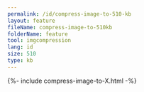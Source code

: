```yaml
---
permalink: /id/compress-image-to-510-kb
layout: feature
fileName: compress-image-to-510kb
folderName: feature
tool: imgcompression
lang: id
size: 510
type: kb
---
```


{%- include compress-image-to-X.html -%}
